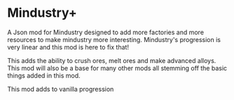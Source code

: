 # Mindustry+
A Json mod for Mindustry designed to add more factories and more resources to make mindustry more interesting. Mindustry's progression is very linear and this mod is here to fix that!

This adds the ability to crush ores, melt ores and make advanced alloys. This mod will also be a base for many other mods all stemming off the basic things added in this mod.

This mod adds to vanilla progression
